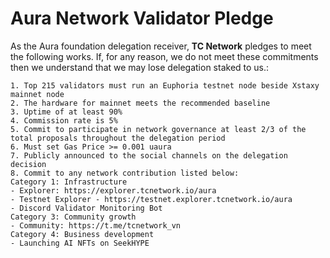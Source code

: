 # Aura Network Validator Pledge

As the Aura foundation delegation receiver, **TC Network** pledges to meet the following works. If, for any reason, we do not meet these commitments then we understand that we may lose delegation staked to us.:

    1. Top 215 validators must run an Euphoria testnet node beside Xstaxy mainnet node
    2. The hardware for mainnet meets the recommended baseline    
    3. Uptime of at least 90%
    4. Commission rate is 5%
    5. Commit to participate in network governance at least 2/3 of the total proposals throughout the delegation period
    6. Must set Gas Price >= 0.001 uaura
    7. Publicly announced to the social channels on the delegation decision
    8. Commit to any network contribution listed below:
    Category 1: Infrastructure
    - Explorer: https://explorer.tcnetwork.io/aura
    - Testnet Explorer - https://testnet.explorer.tcnetwork.io/aura
    - Discord Validator Monitoring Bot
    Category 3: Community growth
    - Community: https://t.me/tcnetwork_vn
    Category 4: Business development
    - Launching AI NFTs on SeekHYPE
